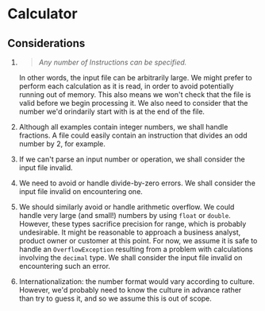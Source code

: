 # Calculator

## Considerations

1. >*Any number of Instructions can be specified.*

    In other words, the input file can be arbitrarily large. We might prefer to perform each calculation as it is read, in order to avoid potentially running out of memory. This also means we won't check that the file is valid before we begin processing it. We also need to consider that the number we'd orindarily start with is at the end of the file.

1. Although all examples contain integer numbers, we shall handle fractions. A file could easily contain an instruction that divides an odd number by 2, for example.

1. If we can't parse an input number or operation, we shall consider the input file invalid.

1. We need to avoid or handle divide-by-zero errors. We shall consider the input file invalid on encountering one.

1. We should similarly avoid or handle arithmetic overflow. We could handle very large (and small!) numbers by using `float` or `double`. However, these types sacrifice precision for range, which is probably undesirable. It might be reasonable to approach a business analyst, product owner or customer at this point. For now, we assume it is safe to handle an `OverflowException` resulting from a problem with calculations involving the `decimal` type. We shall consider the input file invalid on encountering such an error.

1. Internationalization: the number format would vary according to culture. However, we'd probably need to know the culture in advance rather than try to guess it, and so we assume this is out of scope.

